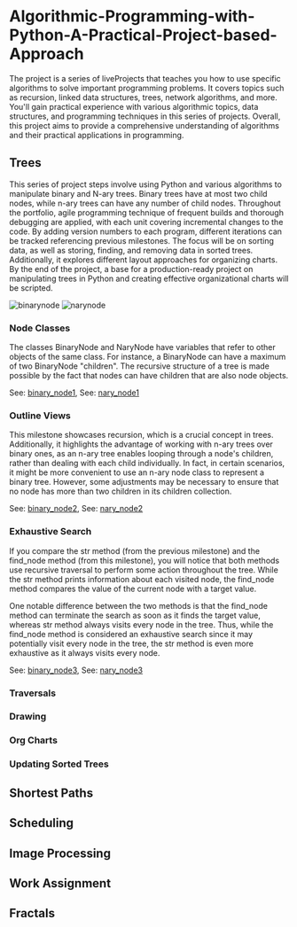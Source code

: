 # Algorithmic-Programming-with-Python-A-Practical-Project-based-Approach
The project is a series of liveProjects that teaches you how to use specific algorithms to solve important programming problems. It covers topics such as recursion, linked data structures, trees, network algorithms, and more. You'll gain practical experience with various algorithmic topics, data structures, and programming techniques in this series of projects. Overall, this project aims to provide a comprehensive understanding of algorithms and their practical applications in programming.

## Trees
This series of project steps involve using Python and various algorithms to manipulate binary and N-ary trees. Binary trees have at most two child nodes, while n-ary trees can have any number of child nodes. Throughout the portfolio, agile programming technique of frequent builds and thorough debugging are applied, with each unit covering incremental changes to the code. By adding version numbers to each program, different iterations can be tracked referencing previous milestones. The focus will be on sorting data, as well as storing, finding, and removing data in sorted trees. Additionally, it explores different layout approaches for organizing charts. By the end of the project, a base for a production-ready project on manipulating trees in Python and creating effective organizational charts will be scripted.

![binarynode](https://user-images.githubusercontent.com/104819501/226405840-0d9ee68a-d800-4d4b-9c86-beab32b2df2f.png) ![narynode](https://user-images.githubusercontent.com/104819501/226405963-d0abcfb4-40e4-42fd-a458-c3ca7967d172.png)



### Node Classes
The classes BinaryNode and NaryNode have variables that refer to other objects of the same class. For instance, a BinaryNode can have a maximum of two BinaryNode "children". The recursive structure of a tree is made possible by the fact that nodes can have children that are also node objects.

See: [binary_node1](https://github.com/sjord01/Algorithmic-Programming-with-Python-A-Practical-Project-based-Approach/blob/main/binary_node1.ipynb),
See: [nary_node1](https://github.com/sjord01/Algorithmic-Programming-with-Python-A-Practical-Project-based-Approach/blob/main/nary_node1.ipynb)
### Outline Views
This milestone showcases recursion, which is a crucial concept in trees. Additionally, it highlights the advantage of working with n-ary trees over binary ones, as an n-ary tree enables looping through a node's children, rather than dealing with each child individually. In fact, in certain scenarios, it might be more convenient to use an n-ary node class to represent a binary tree. However, some adjustments may be necessary to ensure that no node has more than two children in its children collection.

See: [binary_node2](https://github.com/sjord01/Algorithmic-Programming-with-Python-A-Practical-Project-based-Approach/blob/main/binary_node2.ipynb),
See: [nary_node2](https://github.com/sjord01/Algorithmic-Programming-with-Python-A-Practical-Project-based-Approach/blob/main/nary_node2.ipynb)
### Exhaustive Search
If you compare the str method (from the previous milestone) and the find_node method (from this milestone), you will notice that both methods use recursive traversal to perform some action throughout the tree. While the str method prints information about each visited node, the find_node method compares the value of the current node with a target value.

One notable difference between the two methods is that the find_node method can terminate the search as soon as it finds the target value, whereas str method always visits every node in the tree. Thus, while the find_node method is considered an exhaustive search since it may potentially visit every node in the tree, the str method is even more exhaustive as it always visits every node.

See: [binary_node3](https://github.com/sjord01/Algorithmic-Programming-with-Python-A-Practical-Project-based-Approach/blob/main/binary_node3.ipynb),
See: [nary_node3](https://github.com/sjord01/Algorithmic-Programming-with-Python-A-Practical-Project-based-Approach/blob/main/nary_node3.ipynb)
### Traversals
### Drawing
### Org Charts
### Updating Sorted Trees

## Shortest Paths

## Scheduling

## Image Processing

## Work Assignment

## Fractals
